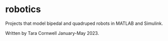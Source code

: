 # robotics

Projects that model bipedal and quadruped robots in MATLAB and Simulink.

Written by Tara Cornwell January-May 2023.
